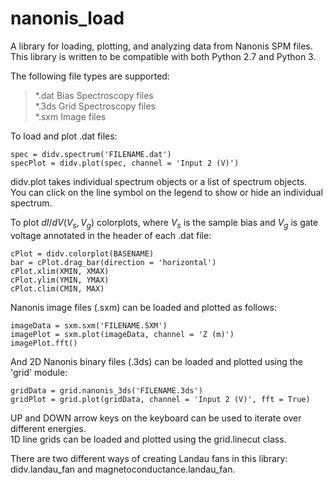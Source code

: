 # nanonis_load

A library for loading, plotting, and analyzing data from Nanonis SPM files. This library is written to be compatible with both Python 2.7 and Python 3.

The following file types are supported:  
> *.dat Bias Spectroscopy files  
> *.3ds Grid Spectroscopy files  
> *.sxm Image files  

To load and plot .dat files:
```
spec = didv.spectrum('FILENAME.dat')
specPlot = didv.plot(spec, channel = 'Input 2 (V)')
```
didv.plot takes individual spectrum objects or a list of spectrum objects.  
You can click on the line symbol on the legend to show or hide an individual spectrum.

To plot $dI/dV(V_s, V_g)$ colorplots, where $V_s$ is the sample bias and $V_g$ is gate voltage annotated in the header of each .dat file:
```
cPlot = didv.colorplot(BASENAME)
bar = cPlot.drag_bar(direction = 'horizontal')
cPlot.xlim(XMIN, XMAX)
cPlot.ylim(YMIN, YMAX)
cPlot.clim(CMIN, MAX)
```

Nanonis image files (.sxm) can be loaded and plotted as follows:
```
imageData = sxm.sxm('FILENAME.SXM')
imagePlot = sxm.plot(imageData, channel = 'Z (m)')
imagePlot.fft()
```

And 2D Nanonis binary files (.3ds) can be loaded and plotted using the 'grid' module:
```
gridData = grid.nanonis_3ds('FILENAME.3ds')
gridPlot = grid.plot(gridData, channel = 'Input 2 (V)', fft = True)
```
UP and DOWN arrow keys on the keyboard can be used to iterate over different energies.  
1D line grids can be loaded and plotted using the grid.linecut class.

There are two different ways of creating Landau fans in this library: didv.landau_fan and magnetoconductance.landau_fan.